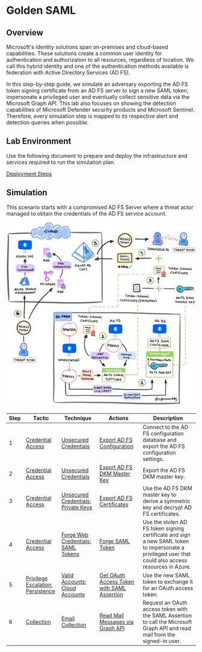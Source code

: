 # Golden SAML

## Overview

Microsoft's identity solutions span on-premises and cloud-based capabilities. These solutions create a common user identity for authentication and authorization to all resources, regardless of location. We call this hybrid identity and one of the authentication methods available is federation with Active Directory Services (AD FS).

In this step-by-step guide, we simulate an adversary exporting the AD FS token signing certificate from an AD FS server to sign a new SAML token, impersonate a privileged user and eventually collect sensitive data via the Microsoft Graph API. This lab also focuses on showing the detection capabilities of Microsoft Defender security products and Microsoft Sentinel. Therefore, every simulation step is mapped to its respective alert and detection queries when possible.

## Lab Environment

Use the following document to prepare and deploy the infrastructure and services required to run the simulation plan. 

[Deployment Steps](../../environments/aadHybridIdentityADFS/README.md)

## Simulation

This scenario starts with a compromised AD FS Server where a threat actor managed to obtain the credentials of the AD FS service account.

![](../../images/labs/GoldenSAML/GoldenSAMLWorkflow.jpg)


| Step | Tactic | Technique | Actions | Description |
| --- | --- | --- | --- | --- |
| 1 | [Credential Access](https://attack.mitre.org/tactics/TA0006/) | [Unsecured Credentials](https://attack.mitre.org/techniques/T1552/) | [Export AD FS Configuration](simulation/export-adfs-configuration/README.md) | Connect to the AD FS configuration database and export the AD FS configuration settings. |
| 2 | [Credential Access](https://attack.mitre.org/tactics/TA0006/) | [Unsecured Credentials](https://attack.mitre.org/techniques/T1552) | [Export AD FS DKM Master Key](simulation/export-adfs-dkm-key/README.md) | Export the AD FS DKM master key. |
| 3 | [Credential Access](https://attack.mitre.org/tactics/TA0006/) | [Unsecured Credentials: Private Keys](https://attack.mitre.org/techniques/T1552/004/) | [Export AD FS Certificates](simulation/export-adfs-certificates/README.md) | Use the AD FS DKM master key to derive a symmetric key and decrypt AD FS certificates. |
| 4 | [Credential Access](https://attack.mitre.org/tactics/TA0006/) | [Forge Web Credentials: SAML Tokens](https://attack.mitre.org/techniques/T1606/002/) | [Forge SAML Token](simulation/sign-new-samltoken/README.md) | Use the stolen AD FS token signing certificate and sign a new SAML token to impersonate a privileged user that could also access resources in Azure. |
| 5 | [Privilege Escalation](https://attack.mitre.org/tactics/TA0004/), <br>[Persistence](https://attack.mitre.org/tactics/TA0003/) | [Valid Accounts: Cloud Accounts](https://attack.mitre.org/techniques/T1078/004/) | [Get OAuth Access Token with SAML Assertion](simulation/get-oauth-accesstoken/README.md) | Use the new SAML token to exchange it for an OAuth access token. |
| 6 | [Collection](https://attack.mitre.org/tactics/TA0009/) | [Email Collection](https://attack.mitre.org/techniques/T1114/) | [Read Mail Messages via Graph API](simulation/read-mail-messages/README.md) | Request an OAuth access token with the SAML Assertion to call the Microsoft Graph API and read mail from the signed-in user. | 
